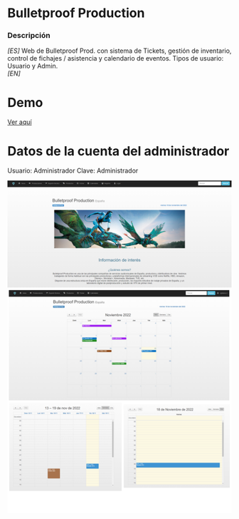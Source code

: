 # Bulletproof Production
### Descripción
_[ES]_ Web de Bulletproof Prod. con sistema de Tickets, gestión de inventario, control de fichajes / asistencia y calendario de eventos. 
Tipos de usuario: Usuario y Admin.  
_[EN]_

# Demo
[Ver aquí](https://youtu.be/x_iYFwF93w0)

# Datos de la cuenta del administrador
Usuario: Administrador
Clave: Administrador

![Image text](https://github.com/zgb15/Bulletproof/blob/master/inicio.PNG)
![Image text](https://github.com/zgb15/Bulletproof/blob/master/img/calendario.png)
